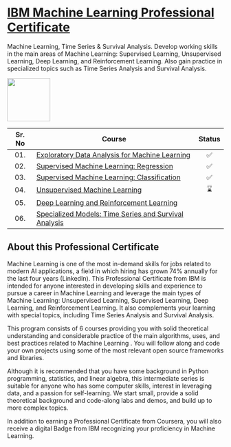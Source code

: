 # [IBM Machine Learning Professional Certificate](https://www.coursera.org/professional-certificates/ibm-machine-learning)

Machine Learning, Time Series &amp; Survival Analysis. Develop working skills in the main areas of Machine Learning: Supervised Learning, Unsupervised Learning, Deep Learning, and Reinforcement Learning. Also gain practice in specialized topics such as Time Series Analysis and Survival Analysis. 


<img height="100" src="https://user-images.githubusercontent.com/67054356/132362689-31859a26-5d52-4eff-a4c4-ee6a8fd2f16c.png">

| Sr. No | Course                                                               |Status|
|:------:|----------------------------------------------------------------------------|:--:|
| 01.     | [Exploratory Data Analysis for Machine Learning](https://github.com/AI-MOO/IBM-Machine-Learning-Professional-Certificate/tree/master/01-Exploratory%20Data%20Analysis%20for%20Machine%20Learning)|✅|
| 02.     | [Supervised Machine Learning: Regression](https://github.com/AI-MOO/IBM-Machine-Learning-Professional-Certificate/tree/master/02-Supervised%20Machine%20Learning%20Regression)|✅| 
| 03.     | [Supervised Machine Learning: Classification](https://github.com/AI-MOO/IBM-Machine-Learning-Professional-Certificate/tree/master/03-Supervised%20Machine%20Learning%20Classification)|✅|
| 04.     | [Unsupervised Machine Learning](https://github.com/AI-MOO/IBM-Machine-Learning-Professional-Certificate/tree/master/04-Unsupervised%20Machine%20Learning)|⌛|
| 05.     | [Deep Learning and Reinforcement Learning]()||
| 06.     | [Specialized Models: Time Series and Survival Analysis]()||
 


## About this Professional Certificate

Machine Learning is one of the most in-demand skills for jobs related to modern AI applications, a field in which hiring has grown 74% annually for the last four years (LinkedIn). This Professional Certificate from IBM is intended for anyone interested in developing skills and experience to pursue a career in Machine Learning and leverage the main types of Machine Learning: Unsupervised Learning, Supervised Learning, Deep Learning, and Reinforcement Learning. It also complements your learning with special topics, including Time Series Analysis and Survival Analysis. 

This program consists of 6 courses providing you with solid theoretical understanding and considerable practice of the main algorithms, uses, and best practices related to Machine Learning . You will follow along and code your own projects using some of the most relevant open source frameworks and libraries. 

Although it is recommended that you have some background in Python programming, statistics, and linear algebra, this intermediate series is suitable for anyone who has some computer skills, interest in leveraging data, and a passion for self-learning. We start small, provide a solid theoretical background and code-along labs and demos, and build up to more complex topics. 

In addition to earning a Professional Certificate from Coursera, you will also receive a digital Badge from IBM recognizing your proficiency in Machine Learning.     

